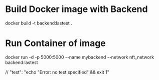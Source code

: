 # Build Docker image with Backend

docker build -t backend:lastest .

# Run Container of image
docker run -d -p 5000:5000 --name mybackend --network nft_network backend:lastest

 // "test": "echo \"Error: no test specified\" && exit 1"